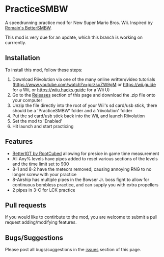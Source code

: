 # PracticeSMBW
A speedrunning practice mod for New Super Mario Bros. Wii. Inspired by [Romain's BetterSMBW](https://github.com/R0mainSR/BetterSMBW).


This mod is very due for an update, which this branch is working on currrently.

## Installation
To install this mod, follow these steps:

1. Download Riivolution via one of the many online written/video tutorials (https://www.youtube.com/watch?v=jprzsoZW9gM or https://wii.guide for a Wii, or https://wiiu.hacks.guide for a Wii U)
2. Go to the [Releases](https://github.com/CalebAP/PracticeSMBW/releases) section of this page and download the .zip file onto your computer
3. Unzip the file directly into the root of your Wii's sd card/usb stick, there should be a 'PracticeSMBW' folder and a 'riivolution' folder
4. Put the sd card/usb stick back into the Wii, and launch Riivolution
5. Set the mod to 'Enabled'
6. Hit launch and start practicing

## Features
- [BetterIGT by RootCubed](https://github.com/RootCubed/BetterIGT) allowing for presice in game time measurement
- All Any% levels have pipes added to reset various sections of the levels and the time limit set to 900
- 8-1 and 8-2 have the meteors removed, causing annoying RNG to no longer screw with your practice
- 8-Airship has multiple pipes in the Bowser Jr. boss fight to allow for continuous bombless practice, and can supply you with extra propellers
- 2 pipes in 3-C for LCK practice

## Pull requests
If you would like to contirbute to the mod, you are welcome to submit a pull request adding/modifying features.

## Bugs/Suggestions
Please post all bugs/suggestions in the [issues](https://github.com/CalebAP/PracticeSMBW/issues) section of this page.
